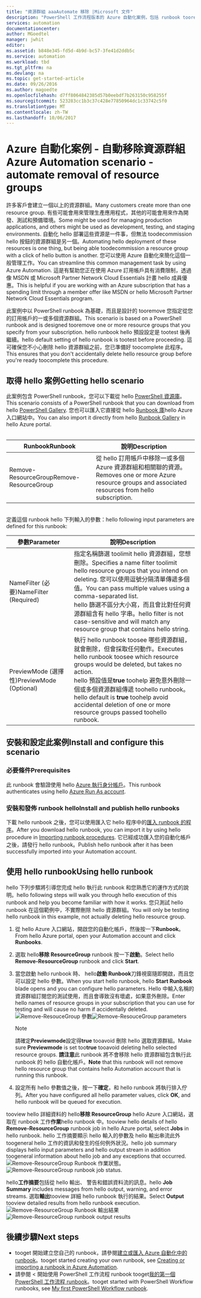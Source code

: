 ```yaml
---
title: "資源群組 aaaAutomate 移除 |Microsoft 文件"
description: "PowerShell 工作流程版本的 Azure 自動化案例，包括 runbook tooremove 以您訂用帳戶所有資源都群組。"
services: automation
documentationcenter: 
author: MGoedtel
manager: jwhit
editor: 
ms.assetid: b848e345-fd5d-4b9d-bc57-3fe41d2ddb5c
ms.service: automation
ms.workload: tbd
ms.tgt_pltfrm: na
ms.devlang: na
ms.topic: get-started-article
ms.date: 09/26/2016
ms.author: magoedte
ms.openlocfilehash: d7ff8064842385d57b0eebdf7b263150c958255f
ms.sourcegitcommit: 523283cc1b3c37c428e77850964dc1c33742c5f0
ms.translationtype: MT
ms.contentlocale: zh-TW
ms.lasthandoff: 10/06/2017
---
```

# <a name="azure-automation-scenario---automate-removal-of-resource-groups"></a><span data-ttu-id="f5ad4-103">Azure 自動化案例 - 自動移除資源群組</span><span class="sxs-lookup"><span data-stu-id="f5ad4-103">Azure Automation scenario - automate removal of resource groups</span></span>
<span data-ttu-id="f5ad4-104">許多客戶會建立一個以上的資源群組。</span><span class="sxs-lookup"><span data-stu-id="f5ad4-104">Many customers create more than one resource group.</span></span> <span data-ttu-id="f5ad4-105">有些可能會用來管理生產應用程式，其他的可能會用來作為開發、測試和預備環境。</span><span class="sxs-lookup"><span data-stu-id="f5ad4-105">Some might be used for managing production applications, and others might be used as development, testing, and staging environments.</span></span> <span data-ttu-id="f5ad4-106">自動化 hello 部署這些資源是一件事，但無法 toodecommission hello 按鈕的資源群組是另一個。</span><span class="sxs-lookup"><span data-stu-id="f5ad4-106">Automating hello deployment of these resources is one thing, but being able toodecommission a resource group with a click of hello button is another.</span></span> <span data-ttu-id="f5ad4-107">您可以使用 Azure 自動化來簡化這個一般管理工作。</span><span class="sxs-lookup"><span data-stu-id="f5ad4-107">You can streamline this common management task by using Azure Automation.</span></span> <span data-ttu-id="f5ad4-108">這是有幫助您正在使用 Azure 訂用帳戶具有消費限制，透過像 MSDN 或 Microsoft Partner Network Cloud Essentials 計畫 hello 成員優惠。</span><span class="sxs-lookup"><span data-stu-id="f5ad4-108">This is helpful if you are working with an Azure subscription that has a spending limit through a member offer like MSDN or hello Microsoft Partner Network Cloud Essentials program.</span></span>

<span data-ttu-id="f5ad4-109">此案例中以 PowerShell runbook 為基礎，而且是設計的 tooremove 您指定從您的訂用帳戶的一或多個資源群組。</span><span class="sxs-lookup"><span data-stu-id="f5ad4-109">This scenario is based on a PowerShell runbook and is designed tooremove one or more resource groups that you specify from your subscription.</span></span> <span data-ttu-id="f5ad4-110">hello runbook hello 預設設定是 tootest 後再繼續。</span><span class="sxs-lookup"><span data-stu-id="f5ad4-110">hello default setting of hello runbook is tootest before proceeding.</span></span> <span data-ttu-id="f5ad4-111">這可確保您不小心刪除 hello 資源群組之前，您已準備好 toocomplete 此程序。</span><span class="sxs-lookup"><span data-stu-id="f5ad4-111">This ensures that you don't accidentally delete hello resource group before you're ready toocomplete this procedure.</span></span>   

## <a name="getting-hello-scenario"></a><span data-ttu-id="f5ad4-112">取得 hello 案例</span><span class="sxs-lookup"><span data-stu-id="f5ad4-112">Getting hello scenario</span></span>
<span data-ttu-id="f5ad4-113">此案例包含 PowerShell runbook，您可以下載從 hello [PowerShell 資源庫](https://www.powershellgallery.com/packages/Remove-ResourceGroup/1.0/DisplayScript)。</span><span class="sxs-lookup"><span data-stu-id="f5ad4-113">This scenario consists of a PowerShell runbook that you can download from hello [PowerShell Gallery](https://www.powershellgallery.com/packages/Remove-ResourceGroup/1.0/DisplayScript).</span></span> <span data-ttu-id="f5ad4-114">您也可以匯入它直接從 hello [Runbook 庫](automation-runbook-gallery.md)hello Azure 入口網站中。</span><span class="sxs-lookup"><span data-stu-id="f5ad4-114">You can also import it directly from hello [Runbook Gallery](automation-runbook-gallery.md) in hello Azure portal.</span></span><br><br>

| <span data-ttu-id="f5ad4-115">Runbook</span><span class="sxs-lookup"><span data-stu-id="f5ad4-115">Runbook</span></span> | <span data-ttu-id="f5ad4-116">說明</span><span class="sxs-lookup"><span data-stu-id="f5ad4-116">Description</span></span> |
| --- | --- |
| <span data-ttu-id="f5ad4-117">Remove-ResourceGroup</span><span class="sxs-lookup"><span data-stu-id="f5ad4-117">Remove-ResourceGroup</span></span> |<span data-ttu-id="f5ad4-118">從 hello 訂用帳戶中移除一或多個 Azure 資源群組和相關聯的資源。</span><span class="sxs-lookup"><span data-stu-id="f5ad4-118">Removes one or more Azure resource groups and associated resources from hello subscription.</span></span> |

<br>
<span data-ttu-id="f5ad4-119">定義這個 runbook hello 下列輸入的參數：</span><span class="sxs-lookup"><span data-stu-id="f5ad4-119">hello following input parameters are defined for this runbook:</span></span>

| <span data-ttu-id="f5ad4-120">參數</span><span class="sxs-lookup"><span data-stu-id="f5ad4-120">Parameter</span></span> | <span data-ttu-id="f5ad4-121">說明</span><span class="sxs-lookup"><span data-stu-id="f5ad4-121">Description</span></span> |
| --- | --- |
| <span data-ttu-id="f5ad4-122">NameFilter (必要)</span><span class="sxs-lookup"><span data-stu-id="f5ad4-122">NameFilter (Required)</span></span> |<span data-ttu-id="f5ad4-123">指定名稱篩選 toolimit hello 資源群組，您想刪除。</span><span class="sxs-lookup"><span data-stu-id="f5ad4-123">Specifies a name filter toolimit hello resource groups that you intend on deleting.</span></span> <span data-ttu-id="f5ad4-124">您可以使用逗號分隔清單傳遞多個值。</span><span class="sxs-lookup"><span data-stu-id="f5ad4-124">You can pass multiple values using a comma-separated list.</span></span><br><span data-ttu-id="f5ad4-125">hello 篩選不區分大小寫，而且會比對任何資源群組含有 hello 字串。</span><span class="sxs-lookup"><span data-stu-id="f5ad4-125">hello filter is not case-sensitive and will match any resource group that contains hello string.</span></span> |
| <span data-ttu-id="f5ad4-126">PreviewMode (選擇性)</span><span class="sxs-lookup"><span data-stu-id="f5ad4-126">PreviewMode (Optional)</span></span> |<span data-ttu-id="f5ad4-127">執行 hello runbook toosee 哪些資源群組，就會刪除，但會採取任何動作。</span><span class="sxs-lookup"><span data-stu-id="f5ad4-127">Executes hello runbook toosee which resource groups would be deleted, but takes no action.</span></span><br><span data-ttu-id="f5ad4-128">hello 預設值是**true** toohelp 避免意外刪除一個或多個資源群組傳遞 toohello runbook。</span><span class="sxs-lookup"><span data-stu-id="f5ad4-128">hello default is **true** toohelp avoid accidental deletion of one or more resource groups passed toohello runbook.</span></span> |

## <a name="install-and-configure-this-scenario"></a><span data-ttu-id="f5ad4-129">安裝和設定此案例</span><span class="sxs-lookup"><span data-stu-id="f5ad4-129">Install and configure this scenario</span></span>
### <a name="prerequisites"></a><span data-ttu-id="f5ad4-130">必要條件</span><span class="sxs-lookup"><span data-stu-id="f5ad4-130">Prerequisites</span></span>
<span data-ttu-id="f5ad4-131">此 runbook 會驗證使用 hello [Azure 執行身分帳戶](automation-sec-configure-azure-runas-account.md)。</span><span class="sxs-lookup"><span data-stu-id="f5ad4-131">This runbook authenticates using hello [Azure Run As account](automation-sec-configure-azure-runas-account.md).</span></span>    

### <a name="install-and-publish-hello-runbooks"></a><span data-ttu-id="f5ad4-132">安裝和發佈 runbook hello</span><span class="sxs-lookup"><span data-stu-id="f5ad4-132">Install and publish hello runbooks</span></span>
<span data-ttu-id="f5ad4-133">下載 hello runbook 之後，您可以使用匯入它 hello 程序中的[匯入 runbook 的程序](automation-creating-importing-runbook.md#importing-a-runbook-from-a-file-into-azure-automation)。</span><span class="sxs-lookup"><span data-stu-id="f5ad4-133">After you download hello runbook, you can import it by using hello procedure in [Importing runbook procedures](automation-creating-importing-runbook.md#importing-a-runbook-from-a-file-into-azure-automation).</span></span> <span data-ttu-id="f5ad4-134">它已經成功匯入您的自動化帳戶之後，請發行 hello runbook。</span><span class="sxs-lookup"><span data-stu-id="f5ad4-134">Publish hello runbook after it has been successfully imported into your Automation account.</span></span>

## <a name="using-hello-runbook"></a><span data-ttu-id="f5ad4-135">使用 hello runbook</span><span class="sxs-lookup"><span data-stu-id="f5ad4-135">Using hello runbook</span></span>
<span data-ttu-id="f5ad4-136">hello 下列步驟將引導您完成 hello 執行此 runbook 和您熟悉它的運作方式的說明。</span><span class="sxs-lookup"><span data-stu-id="f5ad4-136">hello following steps will walk you through hello execution of this runbook and help you become familiar with how it works.</span></span> <span data-ttu-id="f5ad4-137">您只測試 hello runbook 在這個範例中，不實際刪除 hello 資源群組。</span><span class="sxs-lookup"><span data-stu-id="f5ad4-137">You will only be testing hello runbook in this example, not actually deleting hello resource group.</span></span>  

1. <span data-ttu-id="f5ad4-138">從 hello Azure 入口網站，開啟您的自動化帳戶，然後按一下**Runbook**。</span><span class="sxs-lookup"><span data-stu-id="f5ad4-138">From hello Azure portal, open your Automation account and click **Runbooks**.</span></span>
2. <span data-ttu-id="f5ad4-139">選取 hello**移除 ResourceGroup** runbook 按一下**啟動**。</span><span class="sxs-lookup"><span data-stu-id="f5ad4-139">Select hello **Remove-ResourceGroup** runbook and click **Start**.</span></span>
3. <span data-ttu-id="f5ad4-140">當您啟動 hello runbook 時、 hello**啟動 Runbook**刀鋒視窗隨即開啟，而且您可以設定 hello 參數。</span><span class="sxs-lookup"><span data-stu-id="f5ad4-140">When you start hello runbook, hello **Start Runbook** blade opens and you can configure hello parameters.</span></span> <span data-ttu-id="f5ad4-141">Hello 中輸入名稱的資源群組訂閱您的測試使用，而且會導致沒有壞處，如果意外刪除。</span><span class="sxs-lookup"><span data-stu-id="f5ad4-141">Enter hello names of resource groups in your subscription that you can use for testing and will cause no harm if accidentally deleted.</span></span><br> <span data-ttu-id="f5ad4-142">![Remove-ResouceGroup 參數](media/automation-scenario-remove-resourcegroup/remove-resourcegroup-input-parameters.png)</span><span class="sxs-lookup"><span data-stu-id="f5ad4-142">![Remove-ResouceGroup parameters](media/automation-scenario-remove-resourcegroup/remove-resourcegroup-input-parameters.png)</span></span>

   > [!NOTE]
   > <span data-ttu-id="f5ad4-143">請確定**Previewmode**設定得**true** tooavoid 刪除 hello 選取資源群組。</span><span class="sxs-lookup"><span data-stu-id="f5ad4-143">Make sure **Previewmode** is set too**true** tooavoid deleting hello selected resource groups.</span></span>  <span data-ttu-id="f5ad4-144">**請注意**此 runbook 將不會移除 hello 資源群組包含執行此 runbook 的 hello 自動化帳戶。</span><span class="sxs-lookup"><span data-stu-id="f5ad4-144">**Note** that this runbook will not remove hello resource group that contains hello Automation account that is running this runbook.</span></span>  
   >
   >
4. <span data-ttu-id="f5ad4-145">設定所有 hello 參數值之後，按一下**確定**，和 hello runbook 將執行排入佇列。</span><span class="sxs-lookup"><span data-stu-id="f5ad4-145">After you have configured all hello parameter values, click **OK**, and hello runbook will be queued for execution.</span></span>  

<span data-ttu-id="f5ad4-146">tooview hello 詳細資料的 hello**移除 ResourceGroup** hello Azure 入口網站，選取在 runbook 工作**作業**hello runbook 中。</span><span class="sxs-lookup"><span data-stu-id="f5ad4-146">tooview hello details of hello **Remove-ResourceGroup** runbook job in hello Azure portal, select **Jobs** in hello runbook.</span></span> <span data-ttu-id="f5ad4-147">hello 工作摘要顯示 hello 輸入的參數及 hello 輸出串流此外 toogeneral hello 工作的資訊和發生的任何例外狀況。</span><span class="sxs-lookup"><span data-stu-id="f5ad4-147">hello job summary displays hello input parameters and hello output stream in addition toogeneral information about hello job and any exceptions that occurred.</span></span><br> <span data-ttu-id="f5ad4-148">![Remove-ResourceGroup Runbook 作業狀態](media/automation-scenario-remove-resourcegroup/remove-resourcegroup-runbook-job-status.png)。</span><span class="sxs-lookup"><span data-stu-id="f5ad4-148">![Remove-ResourceGroup runbook job status](media/automation-scenario-remove-resourcegroup/remove-resourcegroup-runbook-job-status.png).</span></span>

<span data-ttu-id="f5ad4-149">hello**工作摘要**包括從 hello 輸出、 警告和錯誤資料流的訊息。</span><span class="sxs-lookup"><span data-stu-id="f5ad4-149">hello **Job Summary** includes messages from hello output, warning, and error streams.</span></span> <span data-ttu-id="f5ad4-150">選取**輸出**tooview 詳細 hello runbook 執行的結果。</span><span class="sxs-lookup"><span data-stu-id="f5ad4-150">Select **Output** tooview detailed results from hello runbook execution.</span></span><br> <span data-ttu-id="f5ad4-151">![Remove-ResourceGroup Runbook 輸出結果](media/automation-scenario-remove-resourcegroup/remove-resourcegroup-runbook-job-output.png)</span><span class="sxs-lookup"><span data-stu-id="f5ad4-151">![Remove-ResourceGroup runbook output results](media/automation-scenario-remove-resourcegroup/remove-resourcegroup-runbook-job-output.png)</span></span>

## <a name="next-steps"></a><span data-ttu-id="f5ad4-152">後續步驟</span><span class="sxs-lookup"><span data-stu-id="f5ad4-152">Next steps</span></span>
* <span data-ttu-id="f5ad4-153">tooget 開始建立您自己的 runbook，請參閱[建立或匯入 Azure 自動化中的 runbook](automation-creating-importing-runbook.md)。</span><span class="sxs-lookup"><span data-stu-id="f5ad4-153">tooget started creating your own runbook, see [Creating or importing a runbook in Azure Automation](automation-creating-importing-runbook.md).</span></span>
* <span data-ttu-id="f5ad4-154">請參閱 < 開始使用 PowerShell 工作流程 runbook tooget[我的第一個 PowerShell 工作流程 runbook](automation-first-runbook-textual.md)。</span><span class="sxs-lookup"><span data-stu-id="f5ad4-154">tooget started with PowerShell Workflow runbooks, see [My first PowerShell Workflow runbook](automation-first-runbook-textual.md).</span></span>
